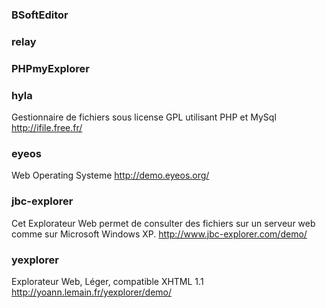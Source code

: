 ### BSoftEditor ###

### relay ###

### PHPmyExplorer ###

### hyla ###
Gestionnaire de fichiers sous license GPL utilisant PHP et MySql
http://ifile.free.fr/
### eyeos ###
Web Operating Systeme
http://demo.eyeos.org/
### jbc-explorer ###
Cet Explorateur Web permet de consulter des fichiers sur un serveur web comme sur Microsoft Windows XP.
http://www.jbc-explorer.com/demo/
### yexplorer ###
Explorateur Web, Léger, compatible XHTML 1.1
http://yoann.lemain.fr/yexplorer/demo/